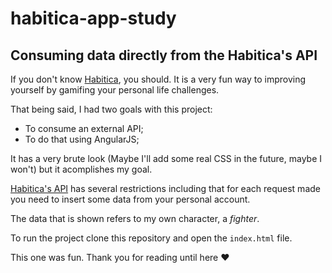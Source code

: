 # habitica-app-study
## Consuming data directly from the Habitica's API

If you don't know [Habitica](https://habitica.com/), you should. It is a very fun way to improving yourself by gamifing your personal life challenges.

That being said, I had two goals with this project:
* To consume an external API;
* To do that using AngularJS;

It has a very brute look (Maybe I'll add some real CSS in the future, maybe I won't) but it acomplishes my goal.

[Habitica's API](https://habitica.com/apidoc/) has several restrictions including that for each request made you need to insert some data from your personal account.

The data that is shown refers to my own character, a _fighter_.

To run the project clone this repository and open the `index.html` file.

This one was fun. Thank you for reading until here :heart: